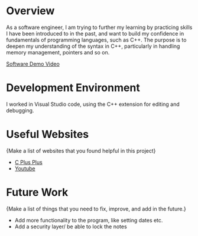 # Overview


As a software engineer, I am trying to further my learning by practicing skills I have been introduced to in the past, and want to build my confidence in fundamentals of programming languages, such as C++. The purpose is to deepen my understanding of the syntax in C++, particularly in handling memory management, pointers and so on. 

[Software Demo Video](https://app.vidcast.io/share/7b442ded-45fa-4b9f-a4b4-16fc40e3e213)

# Development Environment

I worked in Visual Studio code, using the C++ extension for editing and debugging. 


# Useful Websites

{Make a list of websites that you found helpful in this project}

- [C Plus Plus](https://cplusplus.com/)
- [Youtube](https://www.youtube.com/watch?v=ZzaPdXTrSb8)

# Future Work

{Make a list of things that you need to fix, improve, and add in the future.}

- Add more functionality to the program, like setting dates etc.
- Add a security layer/ be able to lock the notes